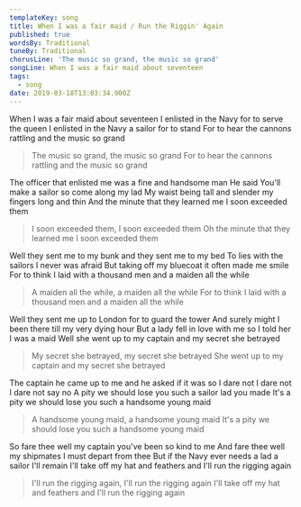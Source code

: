 ```yaml
---
templateKey: song
title: When I was a fair maid / Run the Riggin' Again
published: true
wordsBy: Traditional
tuneBy: Traditional
chorusLine: 'The music so grand, the music so grand'
songLine: When I was a fair maid about seventeen
tags:
  - song
date: 2019-03-18T13:03:34.900Z
---
```

When I was a fair maid about seventeen
I enlisted in the Navy for to serve the queen
I enlisted in the Navy a sailor for to stand
For to hear the cannons rattling and the music so grand
> The music so grand, the music so grand
> For to hear the cannons rattling and the music so grand

The officer that enlisted me was a fine and handsome man
He said You'll make a sailor so come along my lad
My waist being tall and slender my fingers long and thin
And the minute that they learned me I soon exceeded them
> I soon exceeded them, I soon exceeded them
> Oh the minute that they learned me I soon exceeded them

Well they sent me to my bunk and they sent me to my bed
To lies with the sailors I never was afraid
But taking off my bluecoat it often made me smile
For to think I laid with a thousand men and a maiden all the while
> A maiden all the while, a maiden all the while
> For to think I laid with a thousand men and a maiden all the while

Well they sent me up to London for to guard the tower
And surely might I been there till my very dying hour
But a lady fell in love with me so I told her I was a maid
Well she went up to my captain and my secret she betrayed
> My secret she betrayed, my secret she betrayed
> She went up to my captain and my secret she betrayed

The captain he came up to me and he asked if it was so
I dare not I dare not I dare not say no
A pity we should lose you such a sailor lad you made
It's a pity we should lose you such a handsome young maid
> A handsome young maid, a handsome young maid
> It's a pity we should lose you such a handsome young maid

So fare thee well my captain you've been so kind to me
And fare thee well my shipmates I must depart from thee
But if the Navy ever needs a lad a sailor I'll remain 
I'll take off my hat and feathers and I'll run the rigging again
> I'll run the rigging again, I'll run the rigging again
> I'll take off my hat and feathers and I'll run the rigging again
